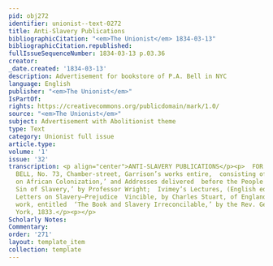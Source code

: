 ```yaml
---
pid: obj272
identifier: unionist--text-0272
title: Anti-Slavery Publications
bibliographicCitation: "<em>The Unionist</em> 1834-03-13"
bibliographicCitation.republished: 
fullIssueSequenceNumber: 1834-03-13 p.03.36
creator: 
_date.created: '1834-03-13'
description: Advertisement for bookstore of P.A. Bell in NYC
language: English
publisher: "<em>The Unionist</em>"
IsPartOf: 
rights: https://creativecommons.org/publicdomain/mark/1.0/
source: "<em>The Unionist</em>"
subject: Advertisement with Abolitionist theme
type: Text
category: Unionist full issue
article.type: 
volume: '1'
issue: '32'
transcription: <p align="center">ANTI-SLAVERY PUBLICATIONS</p><p>  FOR sale by P.A.
  BELL, No. 73, Chamber-street, Garrison’s works entire,  consisting of ‘Thoughts
  on African Colonization,’ and Addresses delivered  before the People of Color. ‘The
  Sin of Slavery,’ by Professor Wright;  Ivimey’s Lectures, (English edition)—Paxton’s
  Letters on Slavery—Prejudice  Vincible, by Charles Stuart, of England—A scarce Anti-Slavery
  work, entitled  ‘The Book and Slavery Irreconcilable,’ by the Rev. Geo. Bourne,—&amp;c.  &amp;c.</p><p>New
  York, 1833.</p><p></p>
Scholarly Notes: 
Commentary: 
order: '271'
layout: template_item
collection: template
---
```


